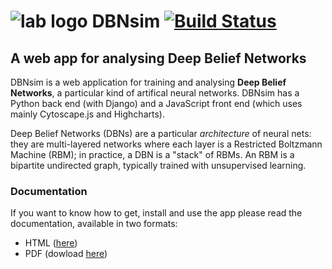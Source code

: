 # ![lab logo](docs/img/CCNL.ico "Computational Cognitive Neuroscience Lab") DBNsim [![Build Status](https://travis-ci.org/ggiuffre/DBNsim.svg?branch=master)](https://travis-ci.org/ggiuffre/DBNsim)
## A web app for analysing Deep Belief Networks

DBNsim is a web application for training and analysing __Deep Belief Networks__, a particular kind of artifical neural networks. DBNsim has a Python back end (with Django) and a JavaScript front end (which uses mainly Cytoscape.js and Highcharts).

Deep Belief Networks (DBNs) are a particular _architecture_ of neural nets: they are multi-layered networks where each layer is a Restricted Boltzmann Machine (RBM); in practice, a DBN is a "stack" of RBMs. An RBM is a bipartite undirected graph, typically trained with unsupervised learning.

### Documentation

If you want to know how to get, install and use the app please read the documentation, available in two formats:

* HTML ([here](https://ggiuffre.github.io/DBNsim/))
* PDF (dowload [here](https://ggiuffre.github.io/DBNsim/tex/DBNsim.pdf))
